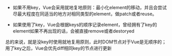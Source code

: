 - 如果不用key，Vue会采用就地复地原则：最小化element的移动，并且会尝试尽最大程度在同适当的地方对相同类型的element，做patch或者reuse。
    
- 如果使用了key，Vue会根据keys的顺序记录element，曾经拥有了key的element如果不再出现的话，会被直接remove或者destoryed

总的来说，就是没key时使用就地复用原则，此时DOM节点对于Vue是无顺序的；用了key之后，Vue会优先diff相同key的节点进行更新

